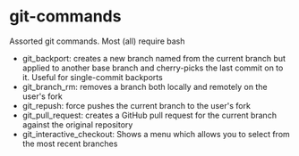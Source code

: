 # git-commands
Assorted git commands. Most (all) require bash

* git_backport: creates a new branch named from the current branch but applied to another base branch and cherry-picks the last commit on to it. Useful for single-commit backports
* git_branch_rm: removes a branch both locally and remotely on the user's fork
* git_repush: force pushes the current branch to the user's fork
* git_pull_request: creates a GitHub pull request for the current branch against the original repository
* git_interactive_checkout: Shows a menu which allows you to select from the most recent branches
